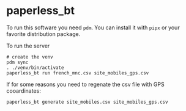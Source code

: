 # paperless_bt

To run this software you need `pdm`. You can install it with `pipx` or your favorite distribution package.

To run the server
````
# create the venv
pdm sync
. ./venv/bin/activate
paperless_bt run french_mnc.csv site_mobiles_gps.csv
````

If for some reasons you need to regenate the csv file with GPS cooardinates:
````
paperless_bt generate site_mobiles.csv site_mobiles_gps.csv
````


